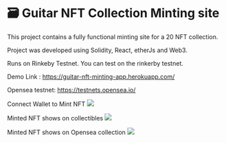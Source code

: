 # 🗃 Guitar NFT Collection Minting site 

This project contains a fully functional minting site for a 20 NFT collection. 

Project was developed using Solidity, React, etherJs and Web3. 

Runs on Rinkeby Testnet. You can test on the rinkerby testnet. 



Demo Link : https://guitar-nft-minting-app.herokuapp.com/

Opensea testnet: https://testnets.opensea.io/


Connect Wallet to Mint NFT
<img src="https://github.com/davolu/guitar-nft-minting-app/blob/master/src/assets/img/screencapture-localhost-3000-2022-06-15-23_10_04.png" 
 />

Minted NFT shows on collectibles
<img src="https://github.com/davolu/guitar-nft-minting-app/blob/master/src/assets/img/screencapture-localhost-3000-2022-06-15-23_09_51.png"
 />


Minted NFT shows on Opensea collection
<img src="https://github.com/davolu/guitar-nft-minting-app/blob/master/src/assets/img/Screen%20Shot%202022-06-15%20at%2023.27.00.png" 
 />